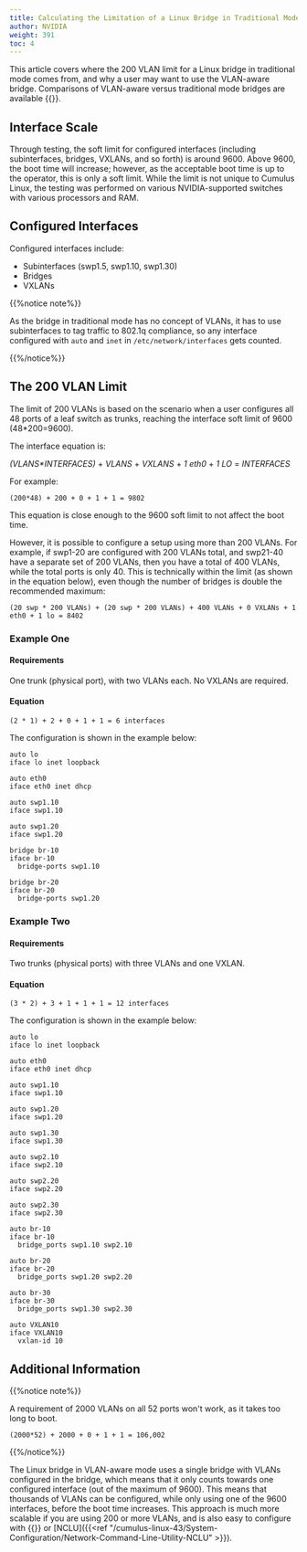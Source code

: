 ```yaml
---
title: Calculating the Limitation of a Linux Bridge in Traditional Mode
author: NVIDIA
weight: 391
toc: 4
---
```


This article covers where the 200 VLAN limit for a Linux bridge in traditional mode comes from, and why a user may want to use the VLAN-aware bridge. Comparisons of VLAN-aware versus traditional mode bridges are available {{<link url="Compare-Traditional-Bridge-Mode-to-VLAN-aware-Bridge-Mode" text="here">}}.

## Interface Scale

Through testing, the soft limit for configured interfaces (including subinterfaces, bridges, VXLANs, and so forth) is around 9600. Above 9600, the boot time will increase; however, as the acceptable boot time is up to the operator, this is only a soft limit. While the limit is not unique to Cumulus Linux, the testing was performed on various NVIDIA-supported switches with various processors and RAM.

## Configured Interfaces

Configured interfaces include:

- Subinterfaces (swp1.5, swp1.10, swp1.30)
- Bridges
- VXLANs

{{%notice note%}}

As the bridge in traditional mode has no concept of VLANs, it has to use subinterfaces to tag traffic to 802.1q compliance, so any interface configured with `auto` and `inet` in `/etc/network/interfaces` gets counted.

{{%/notice%}}

## The 200 VLAN Limit

The limit of 200 VLANs is based on the scenario when a user configures all 48 ports of a leaf switch as trunks, reaching the interface soft limit of 9600 (48\*200=9600).

The interface equation is:

*(VLANS\*INTERFACES)* + *VLANS* + *VXLANS* + *1 eth0* + *1 LO* = *INTERFACES*

For example:

    (200*48) + 200 + 0 + 1 + 1 = 9802

This equation is close enough to the 9600 soft limit to not affect the boot time.

However, it is possible to configure a setup using more than 200 VLANs. For example, if swp1-20 are configured with 200 VLANs total, and swp21-40 have a separate set of 200 VLANs, then you have a total of 400 VLANs, while the total ports is only 40. This is technically within the limit (as shown in the equation below), even though the number of bridges is double the recommended maximum:

    (20 swp * 200 VLANs) + (20 swp * 200 VLANs) + 400 VLANs + 0 VXLANs + 1 eth0 + 1 lo = 8402

### Example One

#### Requirements

One trunk (physical port), with two VLANs each. No VXLANs are required.

#### Equation

    (2 * 1) + 2 + 0 + 1 + 1 = 6 interfaces

The configuration is shown in the example below:

    auto lo
    iface lo inet loopback
    
    auto eth0
    iface eth0 inet dhcp
    
    auto swp1.10
    iface swp1.10
    
    auto swp1.20
    iface swp1.20
    
    bridge br-10
    iface br-10
      bridge-ports swp1.10
    
    bridge br-20
    iface br-20
      bridge-ports swp1.20

### Example Two

#### Requirements

Two trunks (physical ports) with three VLANs and one VXLAN.

#### Equation

    (3 * 2) + 3 + 1 + 1 + 1 = 12 interfaces

The configuration is shown in the example below:

    auto lo
    iface lo inet loopback
    
    auto eth0
    iface eth0 inet dhcp
    
    auto swp1.10
    iface swp1.10
    
    auto swp1.20
    iface swp1.20
    
    auto swp1.30
    iface swp1.30
    
    auto swp2.10
    iface swp2.10
    
    auto swp2.20
    iface swp2.20
    
    auto swp2.30
    iface swp2.30
    
    auto br-10
    iface br-10
      bridge_ports swp1.10 swp2.10
    
    auto br-20
    iface br-20
      bridge_ports swp1.20 swp2.20
    
    auto br-30
    iface br-30
      bridge_ports swp1.30 swp2.30
    
    auto VXLAN10
    iface VXLAN10
      vxlan-id 10

## Additional Information

{{%notice note%}}

A requirement of 2000 VLANs on all 52 ports won't work, as it takes too long to boot.

    (2000*52) + 2000 + 0 + 1 + 1 = 106,002

{{%/notice%}}

The Linux bridge in VLAN-aware mode uses a single bridge with VLANs configured in the bridge, which means that it only counts towards one configured interface (out of the maximum of 9600). This means that thousands of VLANs can be configured, while only using one of the 9600 interfaces, before the boot time increases. This approach is much more scalable if you are using 200 or more VLANs, and is also easy to configure with {{<exlink url="https://github.com/CumulusNetworks/ifupdown2" text="ifupdown2">}} or [NCLU]({{<ref "/cumulus-linux-43/System-Configuration/Network-Command-Line-Utility-NCLU" >}}).
